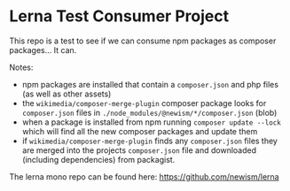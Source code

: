 Lerna Test Consumer Project
===========================

This repo is a test to see if we can consume npm packages as composer packages… It can.

Notes:

* npm packages are installed that contain a `composer.json` and php files (as well as other assets)
* the `wikimedia/composer-merge-plugin` composer package looks for `composer.json` files in `./node_modules/@newism/*/composer.json` (blob)
* when a package is installed from npm running `composer update --lock` which will find all the new composer packages and update them
* if `wikimedia/composer-merge-plugin` finds any `composer.json` files they are merged into the projects `composer.json` file and downloaded (including dependencies) from packagist.

The lerna mono repo can be found here: https://github.com/newism/lerna